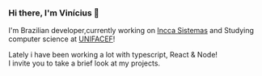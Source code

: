 ### Hi there, I'm Vinícius 👋

I'm Brazilian developer,currently working on [Incca Sistemas](https://incca.com.br/)
and Studying computer science at [UNIFACEF](https://www.unifacef.com.br/)!

Lately i have been working a lot with typescript, React & Node! <br/>
I invite you to take a brief look at my projects.
